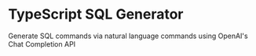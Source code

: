 # TypeScript SQL Generator

Generate SQL commands via natural language commands using OpenAI's Chat Completion API
